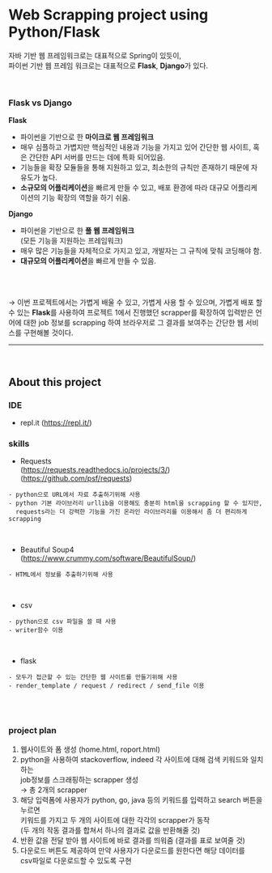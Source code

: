 

# Web Scrapping project using Python/Flask


자바 기반 웹 프레임워크로는 대표적으로 Spring이 있듯이, <br> 파이썬 기반 웹 프레임 워크로는 대표적으로 **Flask**, **Django**가 있다.

<br> 

### Flask vs Django


**Flask**
- 파이썬을 기반으로 한 **마이크로 웹 프레임워크**<br> 
- 매우 심플하고 가볍지만 핵심적인 내용과 기능을 가지고 있어 간단한 웹 사이트, 혹은 간단한 API 서버를 만드는 데에 특화 되어있음. 
- 기능들을 확장 모듈들을 통해 지원하고 있고, 최소한의 규칙만 존재하기 때문에 자유도가 높다.
- **소규모의 어플리케이션**을 빠르게 만들 수 있고, 배포 환경에 따라 대규모 어플리케이션의 기능 확장의 역할을 하기 쉬움.

**Django**
- 파이썬을 기반으로 한 **풀 웹 프레임워크**<br>
(모든 기능을 지원하는 프레임워크)
- 매우 많은 기능들을 자체적으로 가지고 있고, 개발자는 그 규칙에 맞춰 코딩해야 함.
- **대규모의 어플리케이션**을 빠르게 만들 수 있음.

<br>
<br>

→ 이번 프로젝트에서는 가볍게 배울 수 있고, 가볍게 사용 할 수 있으며, 가볍게 배포 할 수 있는 **Flask**를 사용하여 프로젝트 1에서 진행했던 scrapper를 확장하여  입력받은 언어에 대한 job 정보를 scrapping 하여 브라우저로 그 결과를 보여주는 간단한 웹 서비스를 구현해볼 것이다.



***


<br>


## About this project

### IDE
* repl.it (https://repl.it/)

### skills

* Requests <br>
(https://requests.readthedocs.io/projects/3/)
(https://github.com/psf/requests)
```
- python으로 URL에서 자료 추출하기위해 사용
- python 기본 라이브러리 urllib을 이용해도 충분히 html을 scrapping 할 수 있지만, 
  requests라는 더 강력한 기능을 가진 온라인 라이브러리를 이용해서 좀 더 편리하게 scrapping
```

<br>

* Beautiful Soup4<br>
(https://www.crummy.com/software/BeautifulSoup/)

```
- HTML에서 정보를 추출하기위해 사용
```

<br>

* csv
```
- python으로 csv 파일을 쓸 때 사용
- writer함수 이용
```

<br>

* flask
```
- 모두가 접근할 수 있는 간단한 웹 사이트를 만들기위해 사용
- render_template / request / redirect / send_file 이용
```


<br>
<br>

### project plan

1. 웹사이트와 폼 생성 (home.html, roport.html)
2. python을 사용하여 stackoverflow, indeed 각 사이트에 대해 검색 키워드와 일치하는<br>
   job정보를 스크래핑하는 scrapper 생성<br>
   → 총 2개의 scrapper
3. 해당 입력폼에 사용자가 python, go, java 등의 키워드를 입력하고 search 버튼을 누르면 <br>
   키워드를 가지고 두 개의 사이트에 대한 각각의 scrapper가 동작 <br>
(두 개의 작동 결과를 합쳐서 하나의 결과로 값을 반환해줄 것)
4. 반환 값을 전달 받아 웹 사이트에 바로 결과를 띄워줌 (결과를 표로 보여줄 것)<br>
5. 다운로드 버튼도 제공하여 만약 사용자가 다운로드를 원한다면 해당 데이터를 <br>csv파일로 다운로드할 수 있도록 구현


<br>











